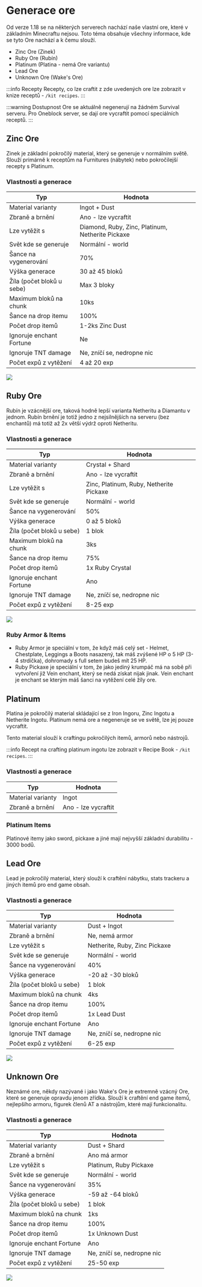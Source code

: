 # Generace ore

Od verze 1.18 se na některých serverech nachází naše vlastní ore, které v základním Minecraftu nejsou. Toto téma obsahuje všechny informace, kde se tyto Ore nachází a k čemu slouží.

- Zinc Ore (Zinek)
- Ruby Ore (Rubín)
- Platinum (Platina - nemá Ore variantu)
- Lead Ore
- Unknown Ore (Wake's Ore)

:::info Recepty
Recepty, co lze craftit z zde uvedených ore lze zobrazit v knize receptů - `/kit recipes`.
:::

:::warning Dostupnost
Ore se aktuálně negenerují na žádném Survival serveru. Pro Oneblock server, se dají ore vycraftit pomocí speciálních receptů.
:::

## Zinc Ore
Zinek je základní pokročilý material, který se generuje v normálním světě. Slouží primárně k receptům na Furnitures (nábytek) nebo pokročilejší recepty s Platinum.

### Vlastnosti a generace
| Typ | Hodnota |
| --- | --- |
| Material varianty | Ingot + Dust |
| Zbraně a brnění | Ano - lze vycraftit |
| Lze vytěžit s | Diamond, Ruby, Zinc, Platinum, Netherite Pickaxe |
| Svět kde se generuje | Normální - world |
| Šance na vygenerování | 70% |
| Výška generace | 30 až 45 bloků |
| Žíla (počet bloků u sebe) | Max 3 bloky |
| Maximum bloků na chunk | 10ks |
| Šance na drop itemu | 100% |
| Počet drop itemů | 1-2ks Zinc Dust | 
| Ignoruje enchant Fortune | Ne |
| Ignoruje TNT damage | Ne, zníčí se, nedropne nic |
| Počet expů z vytěžení | 4 až 20 exp |

![](./../assets/zinc_ore.png)

## Ruby Ore
Rubín je vzácnější ore, taková hodně lepší varianta Netheritu a Diamantu v jednom. Rubín brnění je totiž jedno z nejsilnějších na serveru (bez enchantů) má totiž až 2x větší výdrž oproti Netheritu.

### Vlastnosti a generace
| Typ | Hodnota |
| --- | --- |
| Material varianty | Crystal + Shard |
| Zbraně a brnění | Ano - lze vycraftit |
| Lze vytěžit s | Zinc, Platinum, Ruby, Netherite Pickaxe |
| Svět kde se generuje | Normální - world |
| Šance na vygenerování | 50% |
| Výška generace | 0 až 5 bloků |
| Žíla (počet bloků u sebe) | 1 blok |
| Maximum bloků na chunk | 3ks |
| Šance na drop itemu | 75% |
| Počet drop itemů | 1x Ruby Crystal |
| Ignoruje enchant Fortune | Ano |
| Ignoruje TNT damage | Ne, zníčí se, nedropne nic |
| Počet expů z vytěžení | 8-25 exp |

![](./../assets/ruby_ore.png)

### Ruby Armor & Items
- Ruby Armor je speciální v tom, že když máš celý set - Helmet, Chestplate, Leggings a Boots nasazený, tak máš zvýšené HP o 5 HP (3-4 strdíčka), dohromady s full setem budeš mít 25 HP.
- Ruby Pickaxe je speciální v tom, že jako jediný krumpáč má na sobě při vytvoření již Vein enchant, který se nedá získat nijak jinak. Vein enchant je enchant se kterým máš šanci na vytěžení celé žíly ore.

## Platinum
Platina je pokročilý material skládající se z Iron Ingoru, Zinc Ingotu a Netherite Ingotu. Platinum nemá ore a negeneruje se ve světě, lze jej pouze vycraftit.

Tento material slouží k craftingu pokročilých itemů, armorů nebo nástrojů.

:::info
Recept na crafting platinum ingotu lze zobrazit v Recipe Book - `/kit recipes`.
:::

### Vlastnosti a generace
| Typ | Hodnota |
| --- | --- |
| Material varianty | Ingot |
| Zbraně a brnění | Ano - lze vycraftit |

### Platinum Items
Platinové itemy jako sword, pickaxe a jiné mají nejvyšší základní durabilitu - 3000 bodů.

## Lead Ore
Lead je pokročilý material, který slouží k craftění nábytku, stats trackeru a jiných itemů pro end game obsah.

### Vlastnosti a generace
| Typ | Hodnota |
| --- | --- |
| Material varianty | Dust + Ingot | 
| Zbraně a brnění | Ne, nemá armor | 
| Lze vytěžit s | Netherite, Ruby, Zinc Pickaxe | 
| Svět kde se generuje | Normální - world | 
| Šance na vygenerování| 40% | 
| Výška generace | -20 až -30 bloků | 
| Žíla (počet bloků u sebe) | 1 blok | 
| Maximum bloků na chunk | 4ks | 
| Šance na drop itemu | 100% | 
| Počet drop itemů | 1x Lead Dust |
| Ignoruje enchant Fortune | Ano | 
| Ignoruje TNT damage | Ne, zníčí se, nedropne nic | 
| Počet expů z vytěžení | 6-25 exp |

![](./../assets/lead_ore.png)

## Unknown Ore
Neznámé ore, někdy nazývané i jako Wake's Ore je extremně vzácný Ore, které se generuje opravdu jenom zřídka. Slouží k craftění end game itemů, nejlepšího armoru, figurek členů AT a nástrojům, které mají funkcionalitu.

### Vlastnosti a generace
| Typ | Hodnota |
| --- | --- |
| Material varianty | Dust + Shard | 
| Zbraně a brnění | Ano má armor | 
| Lze vytěžit s | Platinum, Ruby Pickaxe | 
| Svět kde se generuje | Normální - world | 
| Šance na vygenerování | 35% | 
| Výška generace | -59 až -64 bloků | 
| Žíla (počet bloků u sebe) | 1 blok | 
| Maximum bloků na chunk | 1ks | 
| Šance na drop itemu | 100% | 
| Počet drop itemů | 1x Unknown Dust | 
| Ignoruje enchant Fortune | Ano | 
| Ignoruje TNT damage | Ne, zníčí se, nedropne nic | 
| Počet expů z vytěžení | 25-50 exp | 

![](./../assets/unknown_ore.png)